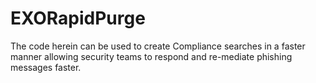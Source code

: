 # EXORapidPurge
The code herein can be used to create Compliance searches in a faster manner allowing security teams to respond and re-mediate phishing messages faster.
